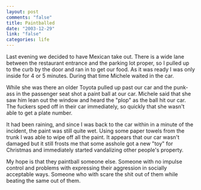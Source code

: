```yaml
--- 
layout: post
comments: "false"
title: Paintballed
date: "2003-12-29"
link: "false"
categories: life
---
```

Last evening we decided to have Mexican take out. There is a wide lane between the restaurant entrance and the parking lot proper, so I pulled up to the curb by the door and ran in to get our food. As it was ready I was only inside for 4 or 5 minutes. During that time Michele waited in the car.

While she was there an older Toyota pulled up past our car and the punk-ass in the passenger seat shot a paint ball at our car. Michele said that she saw him lean out the window and heard the "plop" as the ball hit our car. The fuckers sped off in their car immediately, so quickly that she wasn't able to get a plate number.

It had been raining, and since I was back to the car within in a minute of the incident, the paint was still quite wet. Using some paper towels from the trunk I was able to wipe off all the paint. It appears that our car wasn't damaged but it still frosts me that some asshole got a new "toy" for Christmas and immediately started vandalizing other people's property.

My hope is that they paintball someone else. Someone with no impulse control and problems with expressing their aggression in socially acceptable ways. Someone who with scare the shit out of them while beating the same out of them.
